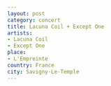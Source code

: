 ```yaml
---
layout: post
category: concert
title: Lacuna Coil + Except One
artists: 
- Lacuna Coil
- Except One
place: 
- L'Empreinte
country: France
city: Savigny-Le-Temple
---
```


